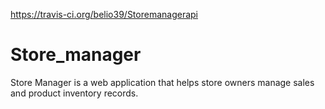 https://travis-ci.org/belio39/Storemanagerapi

# Store_manager
Store Manager is a web application that helps store owners manage sales and product inventory records. 
